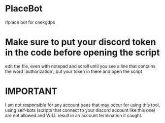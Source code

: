 # PlaceBot
r!place bot for cnekgdps

# Make sure to put your discord token in the code before opening the script
edit the file, even with notepad and scroll until you see a line that contains the word 'authorization', put your token in there and open the script

# IMPORTANT
I am not responsible for any account bans that may occur for using this tool, using self-bots (scripts that connect to your discord account like this one) are not allowed and WILL result in an account termination if caught.
